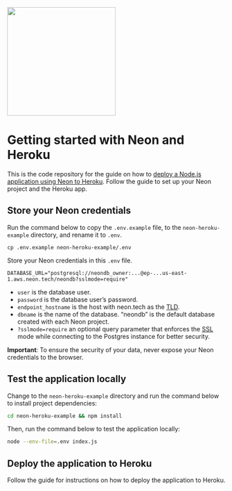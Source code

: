 <img width="250px" src="https://neon.tech/brand/neon-logo-dark-color.svg" />

# Getting started with Neon and Heroku

This is the code repository for the guide on how to [deploy a Node.js application using Neon to Heroku](https://neon.tech/docs/guides/heroku#deploying-to-heroku). Follow the guide to set up your Neon project and the Heroku app. 

## Store your Neon credentials

Run the command below to copy the `.env.example` file, to the `neon-heroku-example` directory, and rename it to `.env`.

```
cp .env.example neon-heroku-example/.env
```

Store your Neon credentials in this `.env` file.

```
DATABASE_URL="postgresql://neondb_owner:...@ep-...us-east-1.aws.neon.tech/neondb?sslmode=require"
```

- `user` is the database user.
- `password` is the database user’s password.
- `endpoint_hostname` is the host with neon.tech as the [TLD](https://www.cloudflare.com/en-gb/learning/dns/top-level-domain/).
- `dbname` is the name of the database. “neondb” is the default database created with each Neon project.
- `?sslmode=require` an optional query parameter that enforces the [SSL](https://www.cloudflare.com/en-gb/learning/ssl/what-is-ssl/) mode while connecting to the Postgres instance for better security.

**Important**: To ensure the security of your data, never expose your Neon credentials to the browser.


## Test the application locally

Change to the `neon-heroku-example` directory and run the command below to install project dependencies:

```bash
cd neon-heroku-example && npm install
```

Then, run the command below to test the application locally:

```bash
node --env-file=.env index.js
```

## Deploy the application to Heroku

Follow the guide for instructions on how to deploy the application to Heroku. 